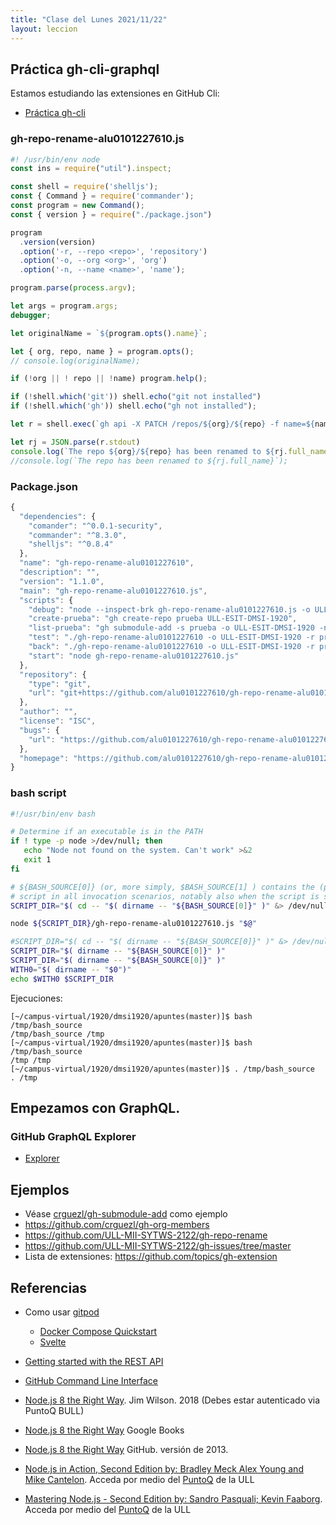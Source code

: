 ```yaml
---
title: "Clase del Lunes 2021/11/22"
layout: leccion
---
```


## Práctica gh-cli-graphql

Estamos estudiando las extensiones en GitHub Cli:

* [Práctica gh-cli]({{site.baseurl}}/tema1-introduccion/practicas/gh-cli-graphql)

### gh-repo-rename-alu0101227610.js

```js
#! /usr/bin/env node
const ins = require("util").inspect;

const shell = require('shelljs');
const { Command } = require('commander');
const program = new Command();
const { version } = require("./package.json")

program
  .version(version)
  .option('-r, --repo <repo>', 'repository')
  .option('-o, --org <org>', 'org')
  .option('-n, --name <name>', 'name');

program.parse(process.argv);

let args = program.args;
debugger;

let originalName = `${program.opts().name}`;

let { org, repo, name } = program.opts();
// console.log(originalName);

if (!org || ! repo || !name) program.help();

if (!shell.which('git')) shell.echo("git not installed")
if (!shell.which('gh')) shell.echo("gh not installed");

let r = shell.exec(`gh api -X PATCH /repos/${org}/${repo} -f name=${name}`, {silent: true});

let rj = JSON.parse(r.stdout)
console.log(`The repo ${org}/${repo} has been renamed to ${rj.full_name}`);
//console.log(`The repo has been renamed to ${rj.full_name}`);
```

### Package.json

```js
{
  "dependencies": {
    "comander": "^0.0.1-security",
    "commander": "^8.3.0",
    "shelljs": "^0.8.4"
  },
  "name": "gh-repo-rename-alu0101227610",
  "description": "",
  "version": "1.1.0",
  "main": "gh-repo-rename-alu0101227610.js",
  "scripts": {
    "debug": "node --inspect-brk gh-repo-rename-alu0101227610.js -o ULL-ESIT-DMSI-1920 -r prueba-funciona  -n prueba",
    "create-prueba": "gh create-repo prueba ULL-ESIT-DMSI-1920",
    "list-prueba": "gh submodule-add -s prueba -o ULL-ESIT-DMSI-1920 -n",
    "test": "./gh-repo-rename-alu0101227610 -o ULL-ESIT-DMSI-1920 -r prueba  -n prueba-funciona; npm run list-prueba",
    "back": "./gh-repo-rename-alu0101227610 -o ULL-ESIT-DMSI-1920 -r prueba-funciona  -n prueba; npm run list-prueba",
    "start": "node gh-repo-rename-alu0101227610.js"
  },
  "repository": {
    "type": "git",
    "url": "git+https://github.com/alu0101227610/gh-repo-rename-alu0101227610.git"
  },
  "author": "",
  "license": "ISC",
  "bugs": {
    "url": "https://github.com/alu0101227610/gh-repo-rename-alu0101227610/issues"
  },
  "homepage": "https://github.com/alu0101227610/gh-repo-rename-alu0101227610#readme"
}
```

### bash script

```bash
#!/usr/bin/env bash

# Determine if an executable is in the PATH
if ! type -p node >/dev/null; then
   echo "Node not found on the system. Can't work" >&2
   exit 1
fi

# ${BASH_SOURCE[0]} (or, more simply, $BASH_SOURCE[1] ) contains the (potentially relative) path of the containing 
# script in all invocation scenarios, notably also when the script is sourced, which is not true for $0.
SCRIPT_DIR="$( cd -- "$( dirname -- "${BASH_SOURCE[0]}" )" &> /dev/null && pwd )"

node ${SCRIPT_DIR}/gh-repo-rename-alu0101227610.js "$@"
```

```bash
#SCRIPT_DIR="$( cd -- "$( dirname -- "${BASH_SOURCE[0]}" )" &> /dev/null && pwd )"
SCRIPT_DIR="$( dirname -- "${BASH_SOURCE[0]}" )"
SCRIPT_DIR="$( dirname -- "${BASH_SOURCE[0]}" )"
WITH0="$( dirname -- "$0")"
echo $WITH0 $SCRIPT_DIR
``` 

Ejecuciones:

``` 
[~/campus-virtual/1920/dmsi1920/apuntes(master)]$ bash /tmp/bash_source 
/tmp/bash_source /tmp
[~/campus-virtual/1920/dmsi1920/apuntes(master)]$ bash /tmp/bash_source 
/tmp /tmp
[~/campus-virtual/1920/dmsi1920/apuntes(master)]$ . /tmp/bash_source 
. /tmp
```



## Empezamos con GraphQL.


### GitHub GraphQL Explorer

* [Explorer](https://docs.github.com/es/graphql/overview/explorer)

## Ejemplos

* Véase [crguezl/gh-submodule-add](https://github.com/crguezl/gh-submodule-add) como ejemplo
* <https://github.com/crguezl/gh-org-members>
* <https://github.com/ULL-MII-SYTWS-2122/gh-repo-rename>
* <https://github.com/ULL-MII-SYTWS-2122/gh-issues/tree/master>
* Lista de extensiones: <https://github.com/topics/gh-extension>


## Referencias

* Como usar [gitpod]({{site.baseurl}}/tema1-introduccion/gitpod.html)
  * [Docker Compose Quickstart](https://www.gitpod.io/docs/quickstart/docker-compose)
  * [Svelte]({{site.baseurl}}/tema1-introduccion/svelte)
* [Getting started with the REST API](https://docs.github.com/en/rest/guides/getting-started-with-the-rest-api)
* [GitHub Command Line Interface]({{site.baseurl}}/tema1-introduccion/gh)
* [Node.js 8 the Right Way](https://proquest-safaribooksonline-com.accedys2.bbtk.ull.es/9781680505344). Jim Wilson. 2018 (Debes estar autenticado via PuntoQ BULL)
* [Node.js 8 the Right Way](https://books.google.es/books?id=oA9QDwAAQBAJ&lpg=PT96&ots=-mLQPlvsSj&dq=should%20ldjclient%20emit%20a%20close%20event&hl=es&pg=PP1#v=onepage&q=should%20ldjclient%20emit%20a%20close%20event&f=false) Google Books
* [Node.js 8 the Right Way](https://github.com/iMarcoGovea/books/blob/master/nodejs/Node.js%20the%20Right%20Way.pdf) GitHub. versión de 2013.

* <a href="https://proquest-safaribooksonline-com.accedys2.bbtk.ull.es/book/programming/javascript/9781617292576" target="_blank"> Node.js in Action, Second Edition by: Bradley Meck Alex Young and Mike Cantelon</a>. Acceda por medio del <a href="https://www.ull.es/servicios/biblioteca/servicios/puntoq/"  target="_blank">PuntoQ</a> de la ULL

* <a href="https://proquest-safaribooksonline-com.accedys2.bbtk.ull.es/9781785888960" target="_blank"> Mastering Node.js - Second Edition by: Sandro Pasquali; Kevin Faaborg</a>. Acceda por medio del <a href="https://www.ull.es/servicios/biblioteca/servicios/puntoq/"  target="_blank">PuntoQ</a> de la ULL
